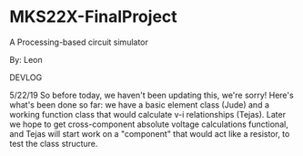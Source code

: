 # MKS22X-FinalProject
A Processing-based circuit simulator

By: Leon

DEVLOG

5/22/19
So before today, we haven't been updating this, we're sorry! Here's what's
been done so far: we have a basic element class (Jude) and a working function
class that would calculate v-i relationships (Tejas). Later we hope to get
cross-component absolute voltage calculations functional, and Tejas will start
work on a "component" that would act like a resistor, to test the class
structure.
